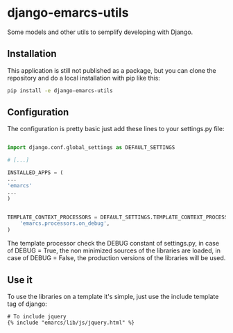 django-emarcs-utils
===================

Some models and other utils to semplify developing with Django.


Installation
------------
This application is still not published as a package, but you can clone the repository and do a local installation with pip like this:
```bash
pip install -e django-emarcs-utils
```

Configuration
-------------
The configuration is pretty basic just add these lines to your settings.py file:
```python

import django.conf.global_settings as DEFAULT_SETTINGS

# [...]

INSTALLED_APPS = (
...
'emarcs'
...
)


TEMPLATE_CONTEXT_PROCESSORS = DEFAULT_SETTINGS.TEMPLATE_CONTEXT_PROCESSORS + (
    'emarcs.processors.on_debug',
)

```

The template processor check the DEBUG constant of settings.py, in case of DEBUG = True, the non minimized sources of the libraries are loaded, in case of DEBUG = False, the production versions of the libraries will be used.


Use it
------
To use the libraries on a template it's simple, just use the include template tag of django:
```
# To include jquery
{% include "emarcs/lib/js/jquery.html" %}
```
